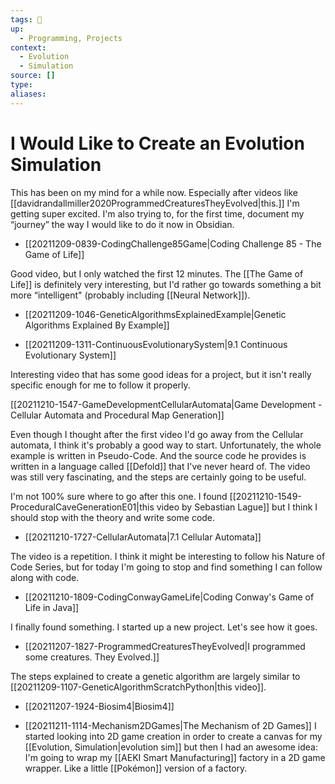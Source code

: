 ```yaml
---
tags: 🌱 
up:
  - Programming, Projects
context:
  - Evolution
  - Simulation
source: []
type:
aliases:
---
```


# I Would Like to Create an Evolution Simulation

This has been on my mind for a while now. Especially after videos like [[davidrandallmiller2020ProgrammedCreaturesTheyEvolved|this.]] I'm getting super excited. I'm also trying to, for the first time, document my “journey” the way I would like to do it now in Obsidian.

- [[20211209-0839-CodingChallenge85Game|Coding Challenge 85 - The Game of Life]]

Good video, but I only watched the first 12 minutes. The [[The Game of Life]] is definitely very interesting, but I'd rather go towards something a bit more “intelligent" (probably including [[Neural Network]]).

- [[20211209-1046-GeneticAlgorithmsExplainedExample|Genetic Algorithms Explained By Example]]

- [[20211209-1311-ContinuousEvolutionarySystem|9.1 Continuous Evolutionary System]]

Interesting video that has some good ideas for a project, but it isn't really specific enough for me to follow it properly.

[[20211210-1547-GameDevelopmentCellularAutomata|Game Development - Cellular Automata and Procedural Map Generation]]

Even though I thought after the first video I'd go away from the Cellular automata, I think it's probably a good way to start. Unfortunately, the whole example is written in Pseudo-Code. And the source code he provides is written in a language called [[Defold]] that I've never heard of. The video was still very fascinating, and the steps are certainly going to be useful.

I'm not 100% sure where to go after this one. I found [[20211210-1549-ProceduralCaveGenerationE01|this video by Sebastian Lague]] but I think I should stop with the theory and write some code.

- [[20211210-1727-CellularAutomata|7.1 Cellular Automata]]

The video is a repetition. I think it might be interesting to follow his Nature of Code Series, but for today I'm going to stop and find something I can follow along with code.

- [[20211210-1809-CodingConwayGameLife|Coding Conway's Game of Life in Java]]

I finally found something. I started up a new project. Let's see how it goes.

- [[20211207-1827-ProgrammedCreaturesTheyEvolved|I programmed some creatures. They Evolved.]]

The steps explained to create a genetic algorithm are largely similar to [[20211209-1107-GeneticAlgorithmScratchPython|this video]].

- [[20211207-1924-Biosim4|Biosim4]]

- [[20211211-1114-Mechanism2DGames|The Mechanism of 2D Games]]
I started looking into 2D game creation in order to create a canvas for my [[Evolution, Simulation|evolution sim]] but then I had an awesome idea: I'm going to wrap my [[AEKI Smart Manufacturing]] factory in a 2D game wrapper. Like a little [[Pokémon]] version of a factory.
